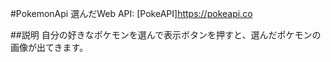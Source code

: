 
#PokemonApi
選んだWeb API: [PokeAPI]https://pokeapi.co

##説明
自分の好きなポケモンを選んで表示ボタンを押すと、選んだポケモンの画像が出てきます。
